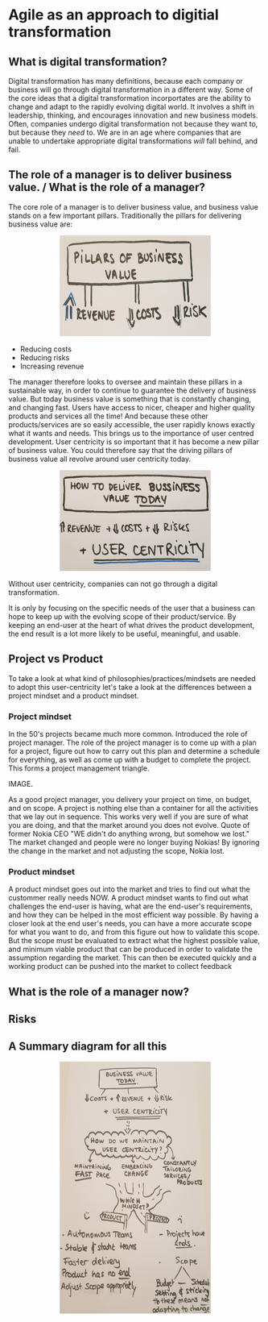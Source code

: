 # Agile as an approach to digitial transformation

## What is digital transformation? 
Digital transformation has many definitions, because each company or business will go through digital transformation in a different way. Some of the core ideas that a digital transformation incorportates are the ability to change and adapt to the rapidly evolving digital world. It involves a shift in leadership, thinking, and encourages innovation and new business models. Often, companies undergo digital transformation not because they want to, but because they *need* to. We are in an age where companies that are unable to undertake appropriate digital transformations *will* fall behind, and fail. 

## The role of a manager is to deliver business value. / What is the role of a manager?

The core role of a manager is to deliver business value, and business value stands on a few important pillars. Traditionally the pillars for delivering business value are: 

<p align="center">
<img src="bizpillars1.jpg" width="300" height="200">
</p>

  - Reducing costs
  - Reducing risks 
  - Increasing revenue
  
The manager therefore looks to oversee and maintain these pillars in a sustainable way, in order to continue to guarantee the delivery of business value. But today business value is something that is constantly changing, and changing fast. Users have access to nicer, cheaper and higher quality products and services all the time! And because these other products/services are so easily accessible, the user rapidly knows exactly what it wants and needs. This brings us to the importance of user centred development. User centricity is so important that it has become a new pillar of business value. You could therefore say that the driving pillars of business value all revolve around user centricity today. 

<p align="center">
<img src="bizpillars2.jpg" width="300" height="200">
</p>

Without user centricity, companies can not go through a digital transformation.

It is only by focusing on the specific needs of the user that a business can hope to keep up with the evolving scope of their product/service. By keeping an end-user at the heart of what drives the product development, the end result is a lot more likely to be useful, meaningful, and usable.

## Project vs Product 

To take a look at what kind of philosophies/practices/mindsets are needed to adopt this user-centricity let's take a look at the differences between a project mindset and a product mindset. 
### Project mindset 

In the 50's projects became much more common. Introduced the role of project manager. The role of the project manager is to come up with a plan for a project, figure out how to carry out this plan and determine a schedule for everything, as well as come up with a budget to complete the project. This forms a project management triangle. 

IMAGE. 

As a good project manager, you delivery your project on time, on budget, and on scope. A project is nothing else than a container for all the activities that we lay out in sequence. This works very well if you are sure of what you are doing, and that the market around you does not evolve. 
Quote of former Nokia CEO "WE didn't do anything wrong, but somehow we lost." The market changed and people were no longer buying Nokias! By ignoring the change in the market and not adjusting the scope, Nokia lost. 

### Product mindset 

A  product mindset goes out into the market and tries to find out what the custommer really needs NOW. A product mindset wants to find out what challenges the end-user is having, what are the end-user's requirements, and how they can be helped in the most efficient way possible. By having a closer look at the end user's needs, you can have a more accurate scope for what you want to do, and from this figure out how to validate this scope. But the scope must be evaluated to extract what the highest possible value, and minimum viable product that can be produced in order to validate the assumption regarding the market. This can then be executed quickly and a working product can be pushed into the market to collect feedback
## What is the role of a manager now? 
## Risks 

## A Summary diagram for all this 

<p align="center">
<img src="usercentricity.jpg" width="300" height="500">
</p>
